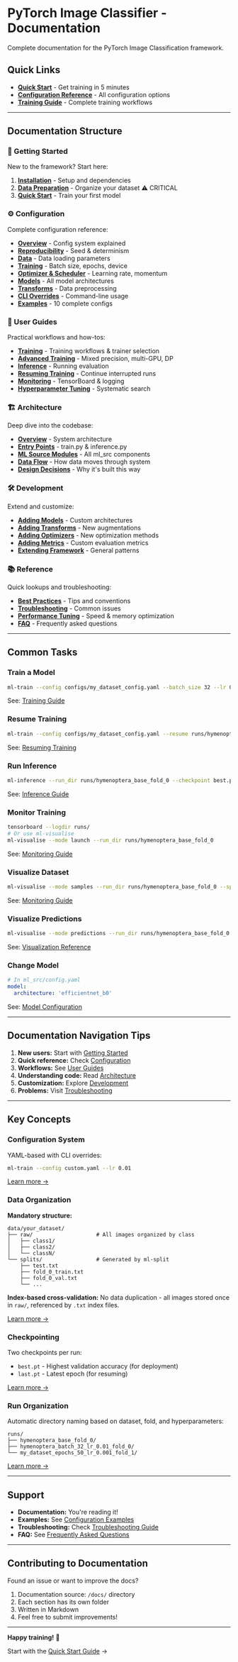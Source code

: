 # PyTorch Image Classifier - Documentation

Complete documentation for the PyTorch Image Classification framework.

## Quick Links

- **[Quick Start](getting-started/quick-start.md)** - Get training in 5 minutes
- **[Configuration Reference](configuration/README.md)** - All configuration options
- **[Training Guide](user-guides/training.md)** - Complete training workflows

---

## Documentation Structure

### 🚀 Getting Started

New to the framework? Start here:

1. **[Installation](getting-started/installation.md)** - Setup and dependencies
2. **[Data Preparation](getting-started/data-preparation.md)** - Organize your dataset ⚠️ CRITICAL
3. **[Quick Start](getting-started/quick-start.md)** - Train your first model

### ⚙️ Configuration

Complete configuration reference:

- **[Overview](configuration/README.md)** - Config system explained
- **[Reproducibility](configuration/reproducibility.md)** - Seed & determinism
- **[Data](configuration/data.md)** - Data loading parameters
- **[Training](configuration/training.md)** - Batch size, epochs, device
- **[Optimizer & Scheduler](configuration/optimizer-scheduler.md)** - Learning rate, momentum
- **[Models](configuration/models.md)** - All model architectures
- **[Transforms](configuration/transforms.md)** - Data preprocessing
- **[CLI Overrides](configuration/cli-overrides.md)** - Command-line usage
- **[Examples](configuration/examples.md)** - 10 complete configs

### 📖 User Guides

Practical workflows and how-tos:

- **[Training](user-guides/training.md)** - Training workflows & trainer selection
- **[Advanced Training](user-guides/advanced-training.md)** - Mixed precision, multi-GPU, DP
- **[Inference](user-guides/inference.md)** - Running evaluation
- **[Resuming Training](user-guides/resuming-training.md)** - Continue interrupted runs
- **[Monitoring](user-guides/monitoring.md)** - TensorBoard & logging
- **[Hyperparameter Tuning](user-guides/hyperparameter-tuning.md)** - Systematic search

### 🏗️ Architecture

Deep dive into the codebase:

- **[Overview](architecture/README.md)** - System architecture
- **[Entry Points](architecture/entry-points.md)** - train.py & inference.py
- **[ML Source Modules](architecture/ml-src-modules.md)** - All ml_src components
- **[Data Flow](architecture/data-flow.md)** - How data moves through system
- **[Design Decisions](architecture/design-decisions.md)** - Why it's built this way

### 🛠️ Development

Extend and customize:

- **[Adding Models](development/adding-models.md)** - Custom architectures
- **[Adding Transforms](development/adding-transforms.md)** - New augmentations
- **[Adding Optimizers](development/adding-optimizers.md)** - New optimization methods
- **[Adding Metrics](development/adding-metrics.md)** - Custom evaluation metrics
- **[Extending Framework](development/extending-framework.md)** - General patterns

### 📚 Reference

Quick lookups and troubleshooting:

- **[Best Practices](reference/best-practices.md)** - Tips and conventions
- **[Troubleshooting](reference/troubleshooting.md)** - Common issues
- **[Performance Tuning](reference/performance-tuning.md)** - Speed & memory optimization
- **[FAQ](reference/faq.md)** - Frequently asked questions

---

## Common Tasks

### Train a Model
```bash
ml-train --config configs/my_dataset_config.yaml --batch_size 32 --lr 0.01 --num_epochs 50
```
See: [Training Guide](user-guides/training.md)

### Resume Training
```bash
ml-train --config configs/my_dataset_config.yaml --resume runs/hymenoptera_base_fold_0/last.pt
```
See: [Resuming Training](user-guides/resuming-training.md)

### Run Inference
```bash
ml-inference --run_dir runs/hymenoptera_base_fold_0 --checkpoint best.pt
```
See: [Inference Guide](user-guides/inference.md)

### Monitor Training
```bash
tensorboard --logdir runs/
# Or use ml-visualise
ml-visualise --mode launch --run_dir runs/hymenoptera_base_fold_0
```
See: [Monitoring Guide](user-guides/monitoring.md)

### Visualize Dataset
```bash
ml-visualise --mode samples --run_dir runs/hymenoptera_base_fold_0 --split train
```
See: [Monitoring Guide](user-guides/monitoring.md)

### Visualize Predictions
```bash
ml-visualise --mode predictions --run_dir runs/hymenoptera_base_fold_0 --split val
```
See: [Visualization Reference](reference/visualization.md)

### Change Model
```yaml
# In ml_src/config.yaml
model:
  architecture: 'efficientnet_b0'
```
See: [Model Configuration](configuration/models.md)

---

## Documentation Navigation Tips

1. **New users:** Start with [Getting Started](getting-started/)
2. **Quick reference:** Check [Configuration](configuration/)
3. **Workflows:** See [User Guides](user-guides/)
4. **Understanding code:** Read [Architecture](architecture/)
5. **Customization:** Explore [Development](development/)
6. **Problems:** Visit [Troubleshooting](reference/troubleshooting.md)

---

## Key Concepts

### Configuration System
YAML-based with CLI overrides:
```bash
ml-train --config custom.yaml --lr 0.01
```
[Learn more →](configuration/README.md)

### Data Organization
**Mandatory structure:**
```
data/your_dataset/
├── raw/                    # All images organized by class
│   ├── class1/
│   ├── class2/
│   └── classN/
└── splits/                 # Generated by ml-split
    ├── test.txt
    ├── fold_0_train.txt
    ├── fold_0_val.txt
    └── ...
```
**Index-based cross-validation:** No data duplication - all images stored once in `raw/`, referenced by `.txt` index files.

[Learn more →](getting-started/data-preparation.md)

### Checkpointing
Two checkpoints per run:
- `best.pt` - Highest validation accuracy (for deployment)
- `last.pt` - Latest epoch (for resuming)

[Learn more →](architecture/ml-src-modules.md#checkpointingpy)

### Run Organization
Automatic directory naming based on dataset, fold, and hyperparameters:
```
runs/
├── hymenoptera_base_fold_0/
├── hymenoptera_batch_32_lr_0.01_fold_0/
└── my_dataset_epochs_50_lr_0.001_fold_1/
```
[Learn more →](configuration/cli-overrides.md)

---

## Support

- **Documentation:** You're reading it!
- **Examples:** See [Configuration Examples](configuration/examples.md)
- **Troubleshooting:** Check [Troubleshooting Guide](reference/troubleshooting.md)
- **FAQ:** See [Frequently Asked Questions](reference/faq.md)

---

## Contributing to Documentation

Found an issue or want to improve the docs?

1. Documentation source: `/docs/` directory
2. Each section has its own folder
3. Written in Markdown
4. Feel free to submit improvements!

---

**Happy training!** 🚀

Start with the [Quick Start Guide](getting-started/quick-start.md) →
